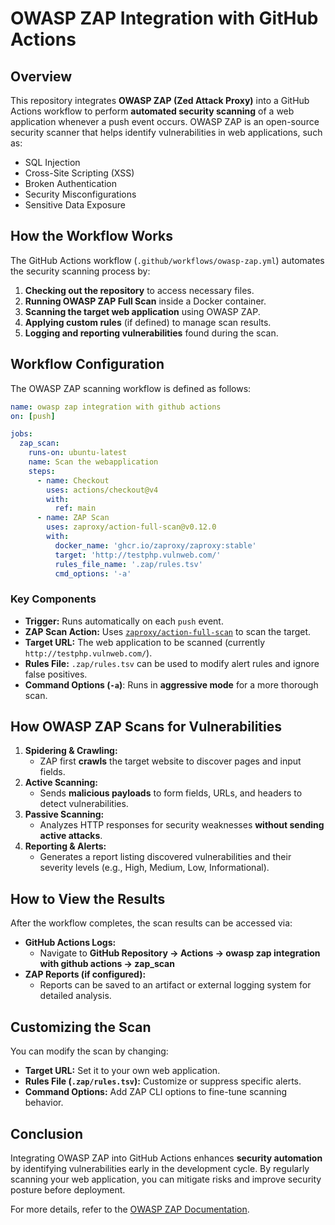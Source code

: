 # OWASP ZAP Integration with GitHub Actions

## Overview
This repository integrates **OWASP ZAP (Zed Attack Proxy)** into a GitHub Actions workflow to perform **automated security scanning** of a web application whenever a push event occurs. OWASP ZAP is an open-source security scanner that helps identify vulnerabilities in web applications, such as:

- SQL Injection
- Cross-Site Scripting (XSS)
- Broken Authentication
- Security Misconfigurations
- Sensitive Data Exposure

## How the Workflow Works
The GitHub Actions workflow (`.github/workflows/owasp-zap.yml`) automates the security scanning process by:

1. **Checking out the repository** to access necessary files.
2. **Running OWASP ZAP Full Scan** inside a Docker container.
3. **Scanning the target web application** using OWASP ZAP.
4. **Applying custom rules** (if defined) to manage scan results.
5. **Logging and reporting vulnerabilities** found during the scan.

## Workflow Configuration

The OWASP ZAP scanning workflow is defined as follows:

```yaml
name: owasp zap integration with github actions
on: [push]

jobs:
  zap_scan:
    runs-on: ubuntu-latest
    name: Scan the webapplication
    steps:
      - name: Checkout
        uses: actions/checkout@v4
        with:
          ref: main
      - name: ZAP Scan
        uses: zaproxy/action-full-scan@v0.12.0
        with:
          docker_name: 'ghcr.io/zaproxy/zaproxy:stable'
          target: 'http://testphp.vulnweb.com/'
          rules_file_name: '.zap/rules.tsv'
          cmd_options: '-a'
```

### Key Components
- **Trigger:** Runs automatically on each `push` event.
- **ZAP Scan Action:** Uses [`zaproxy/action-full-scan`](https://github.com/zaproxy/action-full-scan) to scan the target.
- **Target URL:** The web application to be scanned (currently `http://testphp.vulnweb.com/`).
- **Rules File:** `.zap/rules.tsv` can be used to modify alert rules and ignore false positives.
- **Command Options (`-a`)**: Runs in **aggressive mode** for a more thorough scan.

## How OWASP ZAP Scans for Vulnerabilities

1. **Spidering & Crawling:**
   - ZAP first **crawls** the target website to discover pages and input fields.
2. **Active Scanning:**
   - Sends **malicious payloads** to form fields, URLs, and headers to detect vulnerabilities.
3. **Passive Scanning:**
   - Analyzes HTTP responses for security weaknesses **without sending active attacks**.
4. **Reporting & Alerts:**
   - Generates a report listing discovered vulnerabilities and their severity levels (e.g., High, Medium, Low, Informational).

## How to View the Results
After the workflow completes, the scan results can be accessed via:

- **GitHub Actions Logs:**
  - Navigate to **GitHub Repository → Actions → owasp zap integration with github actions → zap_scan**
- **ZAP Reports (if configured):**
  - Reports can be saved to an artifact or external logging system for detailed analysis.

## Customizing the Scan
You can modify the scan by changing:
- **Target URL:** Set it to your own web application.
- **Rules File (`.zap/rules.tsv`):** Customize or suppress specific alerts.
- **Command Options:** Add ZAP CLI options to fine-tune scanning behavior.

## Conclusion
Integrating OWASP ZAP into GitHub Actions enhances **security automation** by identifying vulnerabilities early in the development cycle. By regularly scanning your web application, you can mitigate risks and improve security posture before deployment.

For more details, refer to the [OWASP ZAP Documentation](https://www.zaproxy.org/docs/).

